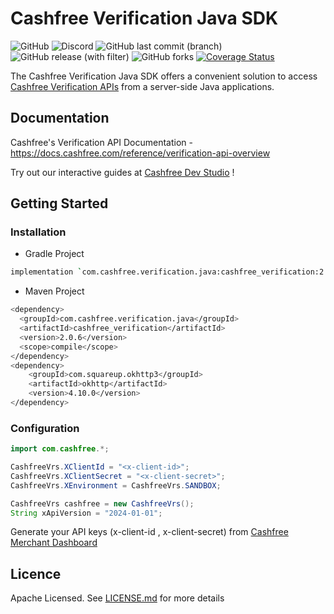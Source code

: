 # Cashfree Verification Java SDK
![GitHub](https://img.shields.io/github/license/cashfree/cashfree-verification-sdk-java) ![Discord](https://img.shields.io/discord/931125665669972018?label=discord) ![GitHub last commit (branch)](https://img.shields.io/github/last-commit/cashfree/cashfree-verification-sdk-java/main) ![GitHub release (with filter)](https://img.shields.io/github/v/release/cashfree/cashfree-verification-sdk-java?label=latest) ![GitHub forks](https://img.shields.io/github/forks/cashfree/cashfree-verification-sdk-java) [![Coverage Status](https://coveralls.io/repos/github/cashfree/cashfree-verification-sdk-java/badge.svg?branch=main)](https://coveralls.io/github/cashfree/cashfree-verification-sdk-java?branch=main)

The Cashfree Verification Java SDK offers a convenient solution to access [Cashfree Verification APIs](https://docs.cashfree.com/reference/version-2) from a server-side Java  applications.



## Documentation

Cashfree's Verification API Documentation -https://docs.cashfree.com/reference/verification-api-overview


Try out our interactive guides at [Cashfree Dev Studio](https://www.cashfree.com/devstudio) !

## Getting Started

### Installation
* Gradle Project
```bash
implementation `com.cashfree.verification.java:cashfree_verification:2.0.6`
```
* Maven Project
```bash
<dependency>
  <groupId>com.cashfree.verification.java</groupId>
  <artifactId>cashfree_verification</artifactId>
  <version>2.0.6</version>
  <scope>compile</scope>
</dependency>
<dependency>
    <groupId>com.squareup.okhttp3</groupId>
    <artifactId>okhttp</artifactId>
    <version>4.10.0</version>
</dependency>
```
### Configuration

```java 
import com.cashfree.*;

CashfreeVrs.XClientId = "<x-client-id>";
CashfreeVrs.XClientSecret = "<x-client-secret>";
CashfreeVrs.XEnvironment = CashfreeVrs.SANDBOX;

CashfreeVrs cashfree = new CashfreeVrs();
String xApiVersion = "2024-01-01";
```

Generate your API keys (x-client-id , x-client-secret) from [Cashfree Merchant Dashboard](https://merchant.cashfree.com/merchants/login)



## Licence

Apache Licensed. See [LICENSE.md](LICENSE.md) for more details
